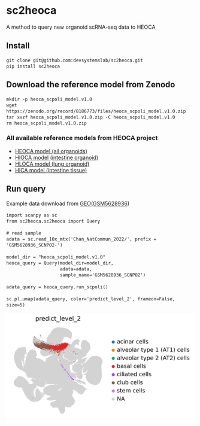 # sc2heoca
A method to query new organoid scRNA-seq data to HEOCA

## Install
```
git clone git@github.com:devsystemslab/sc2heoca.git
pip install sc2heoca
```

## Download the reference model from Zenodo
```
mkdir -p heoca_scpoli_model.v1.0
wget https://zenodo.org/record/8186773/files/heoca_scpoli_model.v1.0.zip
tar xvzf heoca_scpoli_model.v1.0.zip -C heoca_scpoli_model.v1.0
rm heoca_scpoli_model.v1.0.zip
```
### All available reference models from HEOCA project
* [HEOCA model (all organoids)](https://zenodo.org/record/8186773/files/heoca_scpoli_model.v1.0.zip)
* [HIOCA model (intestine organoid)](https://zenodo.org/record/8186773/files/hioca_scpoli_model.v1.0.zip)
* [HLOCA model (lung organoid)](https://zenodo.org/record/8186773/files/hioca_scpoli_model.v1.0.zip)
* [HICA model (intestine tissue)](https://zenodo.org/record/8186773/files/hica_scpoli_model.v1.0.zip)

## Run query

Example data download from [GEO(GSM5628936)](https://www.ncbi.nlm.nih.gov/geo/query/acc.cgi?acc=GSM5628936)

```
import scanpy as sc
from sc2heoca.sc2heoca import Query

# read sample
adata = sc.read_10x_mtx('Chan_NatCommun_2022/', prefix = 'GSM5628936_SCNPO2-')

model_dir = "heoca_scpoli_model.v1.0"
heoca_query = Query(model_dir=model_dir, 
                    adata=adata, 
                    sample_name='GSM5628936_SCNPO2')

adata_query = heoca_query.run_scpoli()

sc.pl.umap(adata_query, color='predict_level_2', frameon=False, size=5)

```
![](figures/GSM5628936_SCNPO2.png)
